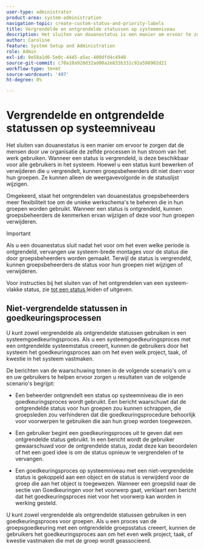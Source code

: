 ```yaml
---
user-type: administrator
product-area: system-administration
navigation-topic: create-custom-status-and-priority-labels
title: Vergrendelde en ontgrendelde statussen op systeemniveau
description: Het sluiten van douanestatus is een manier om ervoor te zorgen dat de mensen door uw organisatie de zelfde processen in hun stroom van het werk gebruiken. Wanneer een status is vergrendeld, is deze beschikbaar voor alle gebruikers in het systeem. Hoewel u het kunt uitgeven of schrappen, kunnen de groepsbeheerders dit niet voor hun groepen doen. Omgekeerd, staat het ontgrendelen van douanestatus groepsbeheerders meer flexibiliteit toe om de unieke werkschema's te beheren die in hun groepen worden gebruikt. Ze kunnen de kenmerken van een ontgrendelde status wijzigen of deze voor hun groepen verwijderen.
author: Caroline
feature: System Setup and Administration
role: Admin
exl-id: 0e58a1d6-5e0c-4445-a5ac-400dfd4c4948
source-git-commit: c70a10a920d32ad00a2e833b331c92a598902d21
workflow-type: tm+mt
source-wordcount: '497'
ht-degree: 0%

---
```


# Vergrendelde en ontgrendelde statussen op systeemniveau

Het sluiten van douanestatus is een manier om ervoor te zorgen dat de mensen door uw organisatie de zelfde processen in hun stroom van het werk gebruiken. Wanneer een status is vergrendeld, is deze beschikbaar voor alle gebruikers in het systeem. Hoewel u een status kunt bewerken of verwijderen die u vergrendelt, kunnen groepsbeheerders dit niet doen voor hun groepen. Ze kunnen alleen de weergavevolgorde in de statuslijst wijzigen.

Omgekeerd, staat het ontgrendelen van douanestatus groepsbeheerders meer flexibiliteit toe om de unieke werkschema&#39;s te beheren die in hun groepen worden gebruikt. Wanneer een status is ontgrendeld, kunnen groepsbeheerders de kenmerken ervan wijzigen of deze voor hun groepen verwijderen.

>[!IMPORTANT]
>
>Als u een douanestatus sluit nadat het voor om het even welke periode is ontgrendeld, vervangen uw systeem-brede montages voor de status die door groepsbeheerders worden gemaakt. Terwijl de status is vergrendeld, kunnen groepsbeheerders de status voor hun groepen niet wijzigen of verwijderen.

Voor instructies bij het sluiten van of het ontgrendelen van een systeem-vlakke status, zie [ tot een status ](../../../administration-and-setup/customize-workfront/creating-custom-status-and-priority-labels/create-or-edit-a-status.md) leiden of uitgeven.

## Niet-vergrendelde statussen in goedkeuringsprocessen

U kunt zowel vergrendelde als ontgrendelde statussen gebruiken in een systeemgoedkeuringsproces. Als u een systeemgoedkeuringsproces met een ontgrendelde systeemstatus creeert, kunnen de gebruikers door het systeem het goedkeuringsproces aan om het even welk project, taak, of kwestie in het systeem vastmaken.

De berichten van de waarschuwing tonen in de volgende scenario&#39;s om u en uw gebruikers te helpen ervoor zorgen u resultaten van de volgende scenario&#39;s begrijpt:

* Een beheerder ontgrendelt een status op systeemniveau die in een goedkeuringsproces wordt gebruikt. Een bericht waarschuwt dat de ontgrendelde status voor hun groepen zou kunnen schrappen, die groepsleden zou verhinderen dat die goedkeuringsprocedure behoorlijk voor voorwerpen te gebruiken die aan hun groep worden toegewezen.

* Een gebruiker begint een goedkeuringsproces uit te geven dat een ontgrendelde status gebruikt. In een bericht wordt de gebruiker gewaarschuwd voor de ontgrendelde status, zodat deze kan beoordelen of het een goed idee is om de status opnieuw te vergrendelen of te vervangen.

* Een goedkeuringsproces op systeemniveau met een niet-vergrendelde status is gekoppeld aan een object en de status is verwijderd voor de groep die aan het object is toegewezen. Wanneer een groepslid naar de sectie van Goedkeuringen voor het voorwerp gaat, verklaart een bericht dat het goedkeuringsproces niet voor het voorwerp kan worden in werking gesteld.

U kunt zowel vergrendelde als ontgrendelde statussen gebruiken in een goedkeuringsproces voor groepen. Als u een proces van de groepsgoedkeuring met een ontgrendelde groepsstatus creeert, kunnen de gebruikers het goedkeuringsproces aan om het even welk project, taak, of kwestie vastmaken die met de groep wordt geassocieerd.